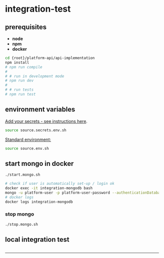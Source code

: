 # integration-test

## prerequisites

* **node**
* **npm**
* **docker**

````bash
cd {root}/platform-api/api-implementation
npm install
# npm run compile
#
# # run in development mode
# npm run dev
#
# # run tests
# npm run test
````

## environment variables

[Add your secrets - see instructions here](./template.source.secrets.env.sh).
````bash
source source.secrets.env.sh
````

[Standard environment:](./source.env.sh)
````bash
source source.env.sh
````

## start mongo in docker
````bash
./start.mongo.sh

# check if user is automatically set-up / login ok
docker exec -it integration-mongodb bash
mongo -u platform-user -p platform-user-password --authenticationDatabase platform
# docker logs
docker logs integration-mongodb
````
### stop mongo
````bash
./stop.mongo.sh
````
## local integration test

````bash

````





----
